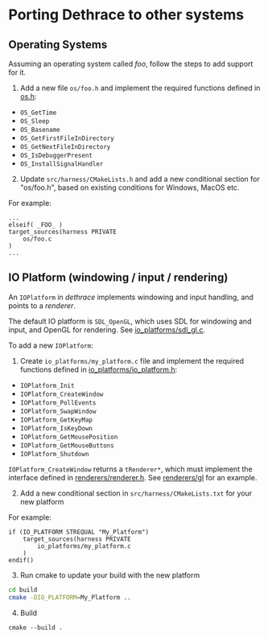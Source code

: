 # Porting Dethrace to other systems

## Operating Systems

Assuming an operating system called _foo_, follow the steps to add support for it.

1. Add a new file `os/foo.h` and implement the required functions defined in [os.h](https://github.com/dethrace-labs/dethrace/blob/main/src/harness/include/harness/os.h):
- `OS_GetTime`
- `OS_Sleep`
- `OS_Basename`
- `OS_GetFirstFileInDirectory`
- `OS_GetNextFileInDirectory`
- `OS_IsDebuggerPresent`
- `OS_InstallSignalHandler`

2. Update `src/harness/CMakeLists.h` and add a new conditional section for "os/foo.h", based on existing conditions for Windows, MacOS etc. 

For example:

```
...
elseif( _FOO_ )
target_sources(harness PRIVATE
    os/foo.c
)
...
```

## IO Platform (windowing / input / rendering)

An `IOPlatform` in _dethrace_ implements windowing and input handling, and points to a _renderer_.

The default IO platform is `SDL_OpenGL`, which uses SDL for windowing and input, and OpenGL for rendering. See [io_platforms/sdl_gl.c](https://github.com/dethrace-labs/dethrace/blob/main/src/harness/io_platforms/sdl_gl.c).

To add a new `IOPlatform`:

1. Create `io_platforms/my_platform.c` file and implement the required functions defined in [io_platforms/io_platform.h](https://github.com/dethrace-labs/dethrace/blob/main/src/harness/io_platforms/io_platform.h):
- `IOPlatform_Init`
- `IOPlatform_CreateWindow`
- `IOPlatform_PollEvents`
- `IOPlatform_SwapWindow`
- `IOPlatform_GetKeyMap`
- `IOPlatform_IsKeyDown`
- `IOPlatform_GetMousePosition`
- `IOPlatform_GetMouseButtons`
- `IOPlatform_Shutdown`

`IOPlatform_CreateWindow` returns a `tRenderer*`, which must implement the interface defined in [renderers/renderer.h](https://github.com/dethrace-labs/dethrace/blob/main/src/harness/renderers/renderer.h). See [renderers/gl](https://github.com/dethrace-labs/dethrace/tree/main/src/harness/renderers/gl) for an example.

2. Add a new conditional section in `src/harness/CMakeLists.txt` for your new platform

For example:
```
if (IO_PLATFORM STREQUAL "My_Platform")
    target_sources(harness PRIVATE
        io_platforms/my_platform.c
    )
endif()
```

3. Run cmake to update your build with the new platform
```sh
cd build
cmake -DIO_PLATFORM=My_Platform ..
```

4. Build
```
cmake --build .
```
